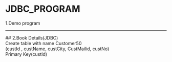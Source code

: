 # JDBC_PROGRAM
1.Demo program<br>
<hr>
## 2.Book Details(JDBC)<br>
Create table with name Customer50 <br>
(custId , custName, custCity, CustMailid, custNo)<br>
Primary Key(custId)
